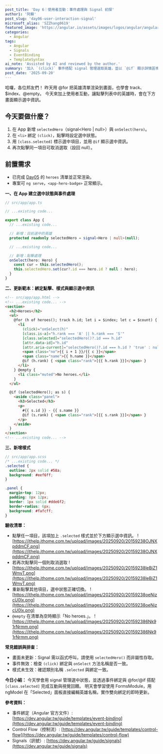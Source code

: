 ```yaml
---
post_title: 'Day 6｜使用者互動：事件處理與 Signal 初探'
author1: '阿蘇'
post_slug: 'day06-user-interaction-signal'
microsoft_alias: 'SZZhang0619'
featured_image: 'https://angular.io/assets/images/logos/angular/angular.svg'
categories:
  - Angular
tags:
  - Angular
  - Signals
  - EventBinding
  - TemplateSyntax
ai_note: 'Assisted by AI and reviewed by the author.'
summary: '加入 `(click)` 事件搭配 signal 管理選取英雄，並以 `@if` 顯示詳情區塊。'
post_date: '2025-09-20'
---
```


哈囉，各位邦友們！
昨天用 @for 把英雄清單渲染到畫面，也學會 track、$index、@empty。
今天來加上使用者互動，讓點擊列表中的英雄時，會在下方畫面顯示選中資訊。

## 今天要做什麼？
1. 在 App 新增 `selectedHero`（signal<Hero | null>）與 `onSelect(hero)`。
2. 在 `<li>` 綁定 `(click)`，點擊時設定選中狀態。
3. 用 `[class.selected]` 標示選中項目，並用 `@if` 顯示選中資訊。
4. 再次點擊同一項目可取消選取（設回 null）。

## 前置需求
- 已完成 [Day05](https://ithelp.ithome.com.tw/articles/10383468) 的 `heroes` 清單並正常渲染。
- 專案可 `ng serve`，`<app-hero-badge>` 正常顯示。

**一、在 App 建立選中狀態與事件處理**

```ts
// src/app/app.ts

// ...existing code...

export class App {
  // ...existing code...

  // 新增：目前選中的英雄
  protected readonly selectedHero = signal<Hero | null>(null);

  // ...existing code...

  // 新增：點擊處理
  onSelect(hero: Hero) {
    const cur = this.selectedHero();
    this.selectedHero.set(cur?.id === hero.id ? null : hero);
  }
}
```

**二、更新範本：綁定點擊、樣式與顯示選中資訊**

```html
<!-- src/app/app.html -->
<!-- ...existing code... -->
<section>
  <h2>Heroes</h2>
  <ul>
    @for (h of heroes(); track h.id; let i = $index; let c = $count) {
      <li
        (click)="onSelect(h)"
        [class.is-a]="h.rank === 'A' || h.rank === 'S'"
        [class.selected]="selectedHero()?.id === h.id"
        [attr.data-id]="h.id"
        [attr.aria-current]="selectedHero()?.id === h.id ? 'true' : null">
        <span class="no">{{ i + 1 }}/{{ c }}</span>
        <span class="name">{{ h.name }}</span>
        @if (h.rank) { <span class="rank">[{{ h.rank }}]</span> }
      </li>
    } @empty {
      <li class="muted">No heroes.</li>
    }
  </ul>

  @if (selectedHero(); as s) {
    <aside class="panel">
      <h3>Selected</h3>
      <p>
        #{{ s.id }} - {{ s.name }}
        @if (s.rank) { <span class="rank">[{{ s.rank }}]</span> }
      </p>
    </aside>
  }
</section>
<!-- ...existing code... -->
```

**三、新增樣式**

```scss
// src/app/app.scss
/* ...existing code... */
.selected {
  outline: 2px solid #58a;
  background: #eef6ff;
}

.panel {
  margin-top: 12px;
  padding: 8px 12px;
  border: 1px solid #dde6f2;
  border-radius: 6px;
  background: #fafcff;
}
```

**驗收清單：**
- 點擊任一項目，該項加上 `.selected` 樣式並於下方顯示選中資訊。
![https://ithelp.ithome.com.tw/upload/images/20250920/20159238OJNXpddmCF.png](https://ithelp.ithome.com.tw/upload/images/20250920/20159238OJNXpddmCF.png)
- 若再次點擊同一個則取消選取
![https://ithelp.ithome.com.tw/upload/images/20250920/20159238leBiZ1WmvT.png](https://ithelp.ithome.com.tw/upload/images/20250920/20159238leBiZ1WmvT.png)
- 重新點擊其他項目，選中狀態正確切換。
![https://ithelp.ithome.com.tw/upload/images/20250920/20159238oeNizcU0Ix.png](https://ithelp.ithome.com.tw/upload/images/20250920/20159238oeNizcU0Ix.png)
- `@empty` 在清單為空時顯示「No heroes.」。
![https://ithelp.ithome.com.tw/upload/images/20250920/201592386Nk91rNrmm.png](https://ithelp.ithome.com.tw/upload/images/20250920/201592386Nk91rNrmm.png)

**常見錯誤與排查：**
- 畫面未更新：Signal 需以函式呼叫，請使用 `selectedHero()` 而非屬性存取。
- 事件無效：檢查 `(click)` 綁定與 `onSelect` 方法名稱是否一致。
- 樣式未生效：確認類別名稱 `.selected` 與綁定一致。

**今日小結：**
今天學會用 signal 管理選中狀態，並透過事件綁定與 @for/@if 搭配 `[class.selected]` 完成互動與視覺回饋。
明天會學習使用 FormsModule，用 ngModel 在「Selected」面板直接編輯英雄名稱，實作雙向綁定的即時更新。

**參考資料：**
- 事件綁定（Angular 官方文件）:
  [https://dev.angular.tw/guide/templates/event-binding](https://dev.angular.tw/guide/templates/event-binding)
- Control Flow（控制流）: 
  [https://dev.angular.tw/guide/templates/control-flow](https://dev.angular.tw/guide/templates/control-flow)
- Signals（訊號）:
  [https://dev.angular.tw/guide/signals](https://dev.angular.tw/guide/signals)
